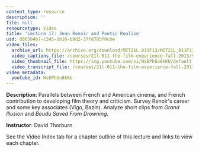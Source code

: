```yaml
---
content_type: resource
description: ''
file: null
resourcetype: Video
title: 'Lecture 17: Jean Renoir and Poetic Realism'
uid: d86584b7-c245-1b16-b9d2-37fd785f0cbe
video_files:
  archive_url: https://archive.org/download/MIT21L.011F13/MIT21L_011F13_L17_300k.mp4
  video_captions_file: /courses/21l-011-the-film-experience-fall-2013/93b1a611f2455ea5a034f963b62bdbb0_WsEPhUu8kKU.vtt
  video_thumbnail_file: https://img.youtube.com/vi/WsEPhUu8kKU/default.jpg
  video_transcript_file: /courses/21l-011-the-film-experience-fall-2013/b1c5af9b26050eef36bb66421b58183c_WsEPhUu8kKU.pdf
video_metadata:
  youtube_id: WsEPhUu8kKU
---
```


**Description**: Parallels between French and American cinema, and French contribution to developing film theory and criticism. Survey Renoir's career and some key associates (Vigo, Bazin). Analyze short clips from _Grand Illusion_ and _Boudu Saved From Drowning_.

**Instructor**: David Thorburn

See the Video Index tab for a chapter outline of this lecture and links to view each chapter.